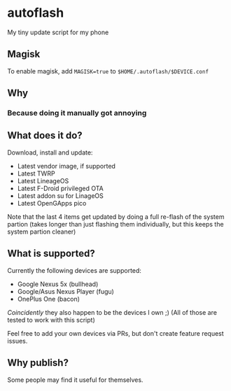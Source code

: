 # autoflash

My tiny update script for my phone

## Magisk

To enable magisk, add `MAGISK=true` to `$HOME/.autoflash/$DEVICE.conf`

## Why

### Because doing it manually got annoying

## What does it do?

Download, install and update:
 - Latest vendor image, if supported
 - Latest TWRP
 - Latest LineageOS
 - Latest F-Droid privileged OTA
 - Latest addon su for LinageOS
 - Latest OpenGApps pico

Note that the last 4 items get updated by doing a full re-flash of the system partion (takes longer than just flashing them individually, but this keeps the system partion cleaner)

## What is supported?

Currently the following devices are supported:
 - Google Nexus 5x (bullhead)
 - Google/Asus Nexus Player (fugu)
 - OnePlus One (bacon)

_Coincidently_ they also happen to be the devices I own ;) (All of those are tested to work with this script)

Feel free to add your own devices via PRs, but don't create feature request issues.

## Why publish?

Some people may find it useful for themselves.
